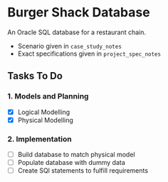 # Burger Shack Database

An Oracle SQL database for a restaurant chain.

- Scenario given in `case_study_notes`
- Exact specifications given in `project_spec_notes`

## Tasks To Do

### 1. Models and Planning

- [x] Logical Modelling
- [x] Physical Modelling

### 2. Implementation

- [ ] Build database to match physical model
- [ ] Populate database with dummy data
- [ ] Create SQl statements to fulfill requirements
